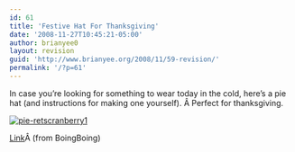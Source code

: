 ```yaml
---
id: 61
title: 'Festive Hat For Thanksgiving'
date: '2008-11-27T10:45:21-05:00'
author: brianyee0
layout: revision
guid: 'http://www.brianyee.org/2008/11/59-revision/'
permalink: '/?p=61'
---
```


In case you’re looking for something to wear today in the cold, here’s a pie hat (and instructions for making one yourself). Â Perfect for thanksgiving.

[![](https://i0.wp.com/www.brianyee.org/wp-content/uploads/2008/11/pie-retscranberry1.jpg?resize=383%2C400 "pie-retscranberry1")](https://i0.wp.com/www.brianyee.org/wp-content/uploads/2008/11/pie-retscranberry1.jpg)

[Link](http://monstercrochet.blogspot.com/2008/11/holiday-pie-rets.html)Â (from BoingBoing)